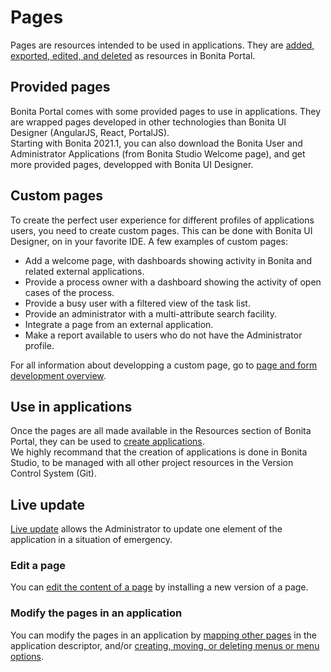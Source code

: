 #  Pages
Pages are resources intended to be used in applications. They are [added, exported, edited, and deleted](resource-management.md) as resources in Bonita Portal. 

## Provided pages 
Bonita Portal comes with some provided pages to use in applications. They are wrapped pages developed in other technologies than Bonita UI Designer (AngularJS, React, PortalJS).  
Starting with Bonita 2021.1, you can also download the Bonita User and Administrator Applications (from Bonita Studio Welcome page), and get more provided pages, developped with Bonita UI Designer.

## Custom pages
To create the perfect user experience for different profiles of applications users, you need to create custom pages. This can be done with Bonita UI Designer, on in your favorite IDE.
A few examples of custom pages:
* Add a welcome page, with dashboards showing activity in Bonita and related external applications.
* Provide a process owner with a dashboard showing the activity of open cases of the process.
* Provide a busy user with a filtered view of the task list.
* Provide an administrator with a multi-attribute search facility.
* Integrate a page from an external application.
* Make a report available to users who do not have the Administrator profile.

For all information about developping a custom page, go to [page and form development overview](page-and-form-development-overview.md).

## Use in applications
Once the pages are all made available in the Resources section of Bonita Portal, they can be used to [create applications](applicationCreation.md).  
We highly recommand that the creation of applications is done in Bonita Studio, to be managed with all other project resources in the Version Control System (Git).

## Live update
[Live update](live-update.md) allows the Administrator to update one element of the application in a situation of emergency.

### Edit a page
You can [edit the content of a page](resource-management.md#modify) by installing a new version of a page.

### Modify the pages in an application
You can modify the pages in an application by [mapping other pages](applications.md#specify-pages) in the application descriptor, and/or [creating, moving, or deleting menus or menu options](applications.md#define-navigation).
